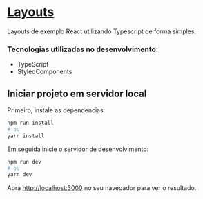 # [Layouts]()
Layouts de exemplo React utilizando Typescript de forma simples.


### Tecnologias utilizadas no desenvolvimento:
* TypeScript
* StyledComponents

## Iniciar projeto em servidor local

Primeiro, instale as dependencias:

```bash
npm run install
# ou
yarn install
```
Em seguida inicie o servidor de desenvolvimento:
```bash
npm run dev
# ou
yarn dev
```


Abra [http://localhost:3000](http://localhost:3000) no seu navegador para ver o resultado.